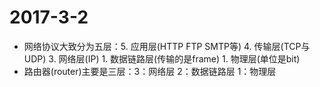 # 2017-3-2
* 网络协议大致分为五层：5. 应用层(HTTP FTP SMTP等)
                      4. 传输层(TCP与UDP)
                      3. 网络层(IP)
                      1. 数据链路层(传输的是frame)
                      1. 物理层(单位是bit)
* 路由器(router)主要是三层：3：网络层
                          2：数据链路层
                          1：物理层